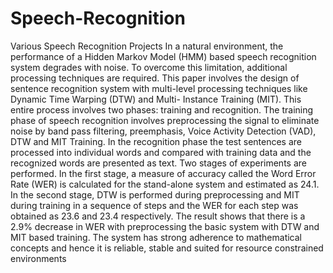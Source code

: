# Speech-Recognition
Various Speech Recognition Projects
In a natural environment, the performance of a Hidden Markov Model (HMM) based speech recognition system degrades with noise. To overcome this limitation, additional processing techniques are required. This paper involves the design of sentence recognition system with multi-level processing techniques like Dynamic Time Warping (DTW) and Multi- Instance Training (MIT). This entire process involves two phases: training and recognition. The training phase of speech recognition involves preprocessing the signal to eliminate noise by band pass filtering, preemphasis, Voice Activity Detection (VAD), DTW and MIT Training. In the recognition phase the test sentences are processed into individual words and compared with training data and the recognized words are presented as text. Two stages of experiments are performed. In the first stage, a measure of accuracy called the Word Error Rate (WER) is calculated for the stand-alone system and estimated as 24.1. In the second stage, DTW is performed during preprocessing and MIT during training in a sequence of steps and the WER for each step was obtained as 23.6 and 23.4 respectively. The result shows that there is a 2.9% decrease in WER with preprocessing the basic system with DTW and MIT based training. The system has strong adherence to mathematical concepts and hence it is reliable, stable and suited for resource constrained environments
